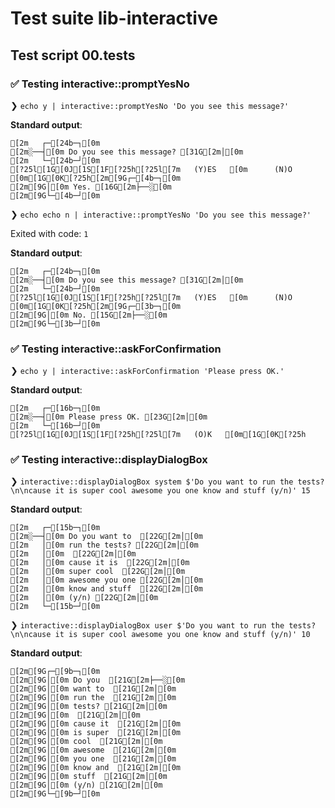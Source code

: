 # Test suite lib-interactive

## Test script 00.tests

### ✅ Testing interactive::promptYesNo

❯ `echo y | interactive::promptYesNo 'Do you see this message?'`

**Standard output**:

```text
[2m   ┌─[24b─┐[0m
[2m░──┤[0m Do you see this message? [31G[2m│[0m
[2m   └─[24b─┘[0m
[?25l[1G[0J[1S[1F[?25h[?25l[7m   (Y)ES   [0m      (N)O   [0m[1G[0K[?25h[2m[9G┌─[4b─┐[0m
[2m[9G│[0m Yes. [16G[2m├──░[0m
[2m[9G└─[4b─┘[0m
```

❯ `echo echo n | interactive::promptYesNo 'Do you see this message?'`

Exited with code: `1`

**Standard output**:

```text
[2m   ┌─[24b─┐[0m
[2m░──┤[0m Do you see this message? [31G[2m│[0m
[2m   └─[24b─┘[0m
[?25l[1G[0J[1S[1F[?25h[?25l[7m   (Y)ES   [0m      (N)O   [0m[1G[0K[?25h[2m[9G┌─[3b─┐[0m
[2m[9G│[0m No. [15G[2m├──░[0m
[2m[9G└─[3b─┘[0m
```

### ✅ Testing interactive::askForConfirmation

❯ `echo y | interactive::askForConfirmation 'Please press OK.'`

**Standard output**:

```text
[2m   ┌─[16b─┐[0m
[2m░──┤[0m Please press OK. [23G[2m│[0m
[2m   └─[16b─┘[0m
[?25l[1G[0J[1S[1F[?25h[?25l[7m   (O)K   [0m[1G[0K[?25h
```

### ✅ Testing interactive::displayDialogBox

❯ `interactive::displayDialogBox system $'Do you want to run the tests?\n\ncause it is super cool awesome you one know and stuff (y/n)' 15`

**Standard output**:

```text
[2m   ┌─[15b─┐[0m
[2m░──┤[0m Do you want to  [22G[2m│[0m
[2m   │[0m run the tests? [22G[2m│[0m
[2m   │[0m  [22G[2m│[0m
[2m   │[0m cause it is  [22G[2m│[0m
[2m   │[0m super cool  [22G[2m│[0m
[2m   │[0m awesome you one [22G[2m│[0m
[2m   │[0m know and stuff  [22G[2m│[0m
[2m   │[0m (y/n) [22G[2m│[0m
[2m   └─[15b─┘[0m
```

❯ `interactive::displayDialogBox user $'Do you want to run the tests?\n\ncause it is super cool awesome you one know and stuff (y/n)' 10`

**Standard output**:

```text
[2m[9G┌─[9b─┐[0m
[2m[9G│[0m Do you  [21G[2m├──░[0m
[2m[9G│[0m want to  [21G[2m│[0m
[2m[9G│[0m run the  [21G[2m│[0m
[2m[9G│[0m tests? [21G[2m│[0m
[2m[9G│[0m  [21G[2m│[0m
[2m[9G│[0m cause it  [21G[2m│[0m
[2m[9G│[0m is super  [21G[2m│[0m
[2m[9G│[0m cool  [21G[2m│[0m
[2m[9G│[0m awesome  [21G[2m│[0m
[2m[9G│[0m you one  [21G[2m│[0m
[2m[9G│[0m know and  [21G[2m│[0m
[2m[9G│[0m stuff  [21G[2m│[0m
[2m[9G│[0m (y/n) [21G[2m│[0m
[2m[9G└─[9b─┘[0m
```

